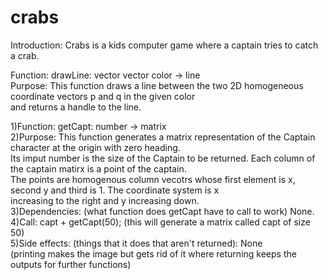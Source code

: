 # crabs
Introduction: Crabs is a kids computer game where a captain tries to catch a crab. <br>

Function: drawLine: vector vector color -> line <br>
Purpose: This function draws a line between the two 2D homogeneous coordinate vectors p and q in the given color <br>
and returns a handle to the line. <br>

1)Function: getCapt: number -> matrix <br>
2)Purpose: This function generates a matrix representation of the Captain character at the origin with zero heading. <br>
Its imput number is the size of the Captain to be returned. Each column of the captain matirx is a point of the captain. <br> 
The points are homogenous column vecotrs whose first element is x, second y and third is 1. The coordinate system is x <br>
increasing to the right and y increasing down. <br>
3)Dependencies: (what function does getCapt have to call to work) None. <br>
4)Call: capt + getCapt(50); (this will generate a matrix called capt of size 50) <br>
5)Side effects: (things that it does that aren't returned): None <br>
(printing makes the image but gets rid of it where returning keeps the outputs for further functions) <br>
